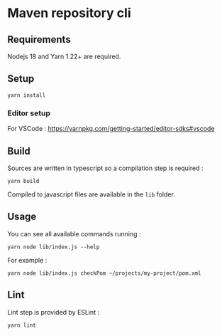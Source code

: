 # Maven repository cli

## Requirements

Nodejs 18 and Yarn 1.22+ are required.

## Setup

    yarn install

### Editor setup

For VSCode : https://yarnpkg.com/getting-started/editor-sdks#vscode
    
## Build

Sources are written in typescript so a compilation step is required :

    yarn build

Compiled to javascript files are available in the `lib` folder.

## Usage

You can see all available commands running :

    yarn node lib/index.js --help

For example :

    yarn node lib/index.js checkPom ~/projects/my-project/pom.xml

## Lint

Lint step is provided by ESLint :

    yarn lint
